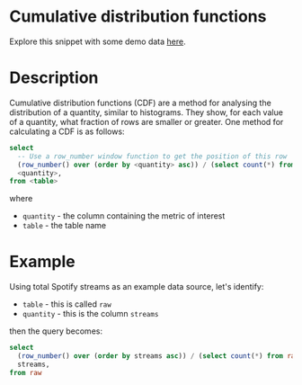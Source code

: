 # Cumulative distribution functions

Explore this snippet with some demo data [here](https://count.co/n/sL7bEFcg11Z?vm=e).

# Description
Cumulative distribution functions (CDF) are a method for analysing the distribution of a quantity, similar to histograms. They show, for each value of a quantity, what fraction of rows are smaller or greater.
One method for calculating a CDF is as follows:

```sql
select
  -- Use a row_number window function to get the position of this row
  (row_number() over (order by <quantity> asc)) / (select count(*) from <table>) cdf,
  <quantity>,
from <table>
```
where
- `quantity` - the column containing the metric of interest
- `table` - the table name
# Example

Using total Spotify streams as an example data source, let's identify:
- `table` - this is called `raw`
- `quantity` - this is the column `streams`

then the query becomes:

```sql
select
  (row_number() over (order by streams asc)) / (select count(*) from raw) frac,
  streams,
from raw
```
